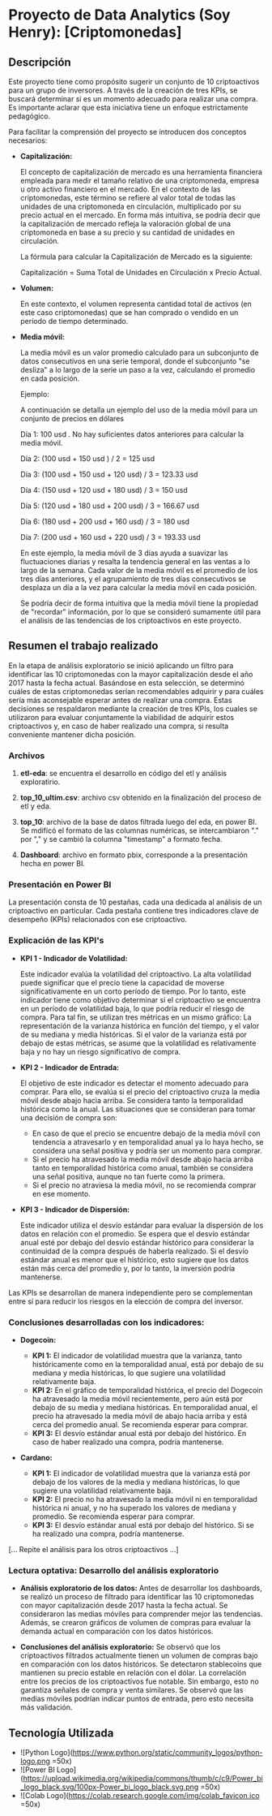 # Proyecto de Data Analytics (Soy Henry): [Criptomonedas]

## Descripción

Este proyecto tiene como propósito sugerir un conjunto de 10 criptoactivos para un grupo de inversores. A través de la creación de tres KPIs, se buscará determinar si es un momento adecuado para realizar una compra. Es importante aclarar que esta iniciativa tiene un enfoque estrictamente pedagógico.

Para facilitar la comprensión del proyecto se introducen dos conceptos necesarios:

- **Capitalización:**

  El concepto de capitalización de mercado es una herramienta financiera empleada para medir el tamaño relativo de una criptomoneda, empresa u otro activo financiero en el mercado. En el contexto de las criptomonedas, este término se refiere al valor total de todas las unidades de una criptomoneda en circulación, multiplicado por su precio actual en el mercado. En forma más intuitiva, se podría decir que la capitalización de mercado refleja la valoración global de una criptomoneda en base a su precio y su cantidad de unidades en circulación.

  La fórmula para calcular la Capitalización de Mercado es la siguiente:

  Capitalización = Suma Total de Unidades en Circulación x Precio Actual.

- **Volumen:**

  En este contexto, el volumen representa cantidad total de activos (en este caso criptomonedas) que se han comprado o vendido en un período de tiempo determinado.

- **Media móvil:**

  La media móvil es un valor promedio calculado para un subconjunto de datos consecutivos en una serie temporal, donde el subconjunto "se desliza" a lo largo de la serie un paso a la vez, calculando el promedio en cada posición.

  Ejemplo:

  A continuación se detalla un ejemplo del uso de la media móvil para un conjunto de precios en dólares

  Día 1: 100 usd . No hay suficientes datos anteriores para calcular la media móvil.

  Día 2: (100 usd + 150 usd ) / 2 = 125 usd

  Día 3: (100 usd + 150 usd + 120 usd) / 3 = 123.33 usd

  Día 4: (150 usd + 120 usd + 180 usd) / 3 = 150 usd

  Día 5: (120 usd + 180 usd + 200 usd) / 3 = 166.67 usd

  Día 6: (180 usd + 200 usd + 160 usd) / 3 = 180 usd

  Día 7: (200 usd + 160 usd + 220 usd) / 3 = 193.33 usd

  En este ejemplo, la media móvil de 3 días ayuda a suavizar las fluctuaciones diarias y resalta la tendencia general en las ventas a lo largo de la semana. Cada valor de la media móvil es el promedio de los tres días anteriores, y el agrupamiento de tres días consecutivos se desplaza un día a la vez para calcular la media móvil en cada posición. 

  Se podría decir de forma intuitiva que la media móvil tiene la propiedad de "recordar" información, por lo que se consideró sumamente útil para el análisis de las tendencias de los criptoactivos en este proyecto.

## Resumen el trabajo realizado

En la etapa de análisis exploratorio se inició aplicando un filtro para identificar las 10 criptomonedas con la mayor capitalización desde el año 2017 hasta la fecha actual. Basándose en esta selección, se determinó cuáles de estas criptomonedas serían recomendables adquirir y para cuáles sería más aconsejable esperar antes de realizar una compra. Estas decisiones se respaldaron mediante la creación de tres KPIs, los cuales se utilizaron para evaluar conjuntamente la viabilidad de adquirir estos criptoactivos y, en caso de haber realizado una compra, si resulta conveniente mantener dicha posición.

### Archivos

1. **etl-eda**: se encuentra el desarrollo en código del etl y análisis exploratirio.
   
3. **top_10_ultim.csv**: archivo csv obtenido en la finalización del proceso de etl y eda.
   
5. **top_10**: archivo de la base de datos filtrada luego del eda, en power BI. Se mdificó el formato de las columnas numéricas, se intercambiaron "." por "," y se cambió la columna "timestamp" a formato fecha.
   
7. **Dashboard**: archivo en formato pbix, corresponde a la presentación hecha en power BI.

### Presentación en Power BI

La presentación consta de 10 pestañas, cada una dedicada al análisis de un criptoactivo en particular. Cada pestaña contiene tres indicadores clave de desempeño (KPIs) relacionados con ese criptoactivo.

### Explicación de las KPI's

- **KPI 1 - Indicador de Volatilidad:** 

  Este indicador evalúa la volatilidad del criptoactivo. La alta volatilidad puede significar que el precio tiene la capacidad de moverse significativamente en un corto período de tiempo. Por lo tanto, este indicador tiene como objetivo determinar si el criptoactivo se encuentra en un período de volatilidad baja, lo que podría reducir el riesgo de compra. Para tal fin, se utilizan tres métricas en un mismo gráfico: La representación de la varianza histórica en función del tiempo, y el valor de su mediana y media históricas. Si el valor de la varianza está por debajo de estas métricas, se asume que la volatilidad es relativamente baja y no hay un riesgo significativo de compra.

- **KPI 2 - Indicador de Entrada:**

  El objetivo de este indicador es detectar el momento adecuado para comprar. Para ello, se evalúa si el precio del criptoactivo cruza la media móvil desde abajo hacia arriba. Se considera tanto la temporalidad histórica como la anual. Las situaciones que se consideran para tomar una decisión de compra son:

  - En caso de que el precio se encuentre debajo de la media móvil con tendencia a atravesarlo y en temporalidad anual ya lo haya hecho, se considera una señal positiva y podría ser un momento para comprar.
  - Si el precio ha atravesado la media móvil desde abajo hacia arriba tanto en temporalidad histórica como anual, también se considera una señal positiva, aunque no tan fuerte como la primera. 
  - Si el precio no atraviesa la media móvil, no se recomienda comprar en ese momento.

- **KPI 3 - Indicador de Dispersión:**

  Este indicador utiliza el desvío estándar para evaluar la dispersión de los datos en relación con el promedio. Se espera que el desvío estándar anual esté por debajo del desvío estándar histórico para considerar la continuidad de la compra después de haberla realizado. Si el desvío estándar anual es menor que el histórico, esto sugiere que los datos están más cerca del promedio y, por lo tanto, la inversión podría mantenerse.

Las KPIs se desarrollan de manera independiente pero se complementan entre sí para reducir los riesgos en la elección de compra del inversor.

### Conclusiones desarrolladas con los indicadores:

- **Dogecoin:**

  - **KPI 1:** El indicador de volatilidad muestra que la varianza, tanto históricamente como en la temporalidad anual, está por debajo de su mediana y media históricas, lo que sugiere una volatilidad relativamente baja. 
  - **KPI 2:** En el gráfico de temporalidad histórica, el precio del Dogecoin ha atravesado la media móvil recientemente, pero aún está por debajo de su media y mediana históricas. En temporalidad anual, el precio ha atravesado la media móvil de abajo hacia arriba y está cerca del promedio anual. Se recomienda esperar para comprar.
  - **KPI 3:** El desvío estándar anual está por debajo del histórico. En caso de haber realizado una compra, podría mantenerse.

- **Cardano:**

  - **KPI 1:** El indicador de volatilidad muestra que la varianza está por debajo de los valores de la media y mediana históricas, lo que sugiere una volatilidad relativamente baja.
  - **KPI 2:** El precio no ha atravesado la media móvil ni en temporalidad histórica ni anual, y no ha superado los valores de mediana y promedio. Se recomienda esperar para comprar.
  - **KPI 3:** El desvío estándar anual está por debajo del histórico. Si se ha realizado una compra, podría mantenerse.

[... Repite el análisis para los otros criptoactivos ...]

### Lectura optativa: Desarrollo del análisis exploratorio

- **Análisis exploratorio de los datos:** Antes de desarrollar los dashboards, se realizó un proceso de filtrado para identificar las 10 criptomonedas con mayor capitalización desde 2017 hasta la fecha actual. Se consideraron las medias móviles para comprender mejor las tendencias. Además, se crearon gráficos de volumen de compras para evaluar la demanda actual en comparación con los datos históricos.

- **Conclusiones del análisis exploratorio:** Se observó que los criptoactivos filtrados actualmente tienen un volumen de compras bajo en comparación con los datos históricos. Se detectaron stablecoins que mantienen su precio estable en relación con el dólar. La correlación entre los precios de los criptoactivos fue notable. Sin embargo, esto no garantiza señales de compra y venta similares. Se observó que las medias móviles podrían indicar puntos de entrada, pero esto necesita más validación.

## Tecnología Utilizada

- ![Python Logo](https://www.python.org/static/community_logos/python-logo.png =50x)
- ![Power BI Logo](https://upload.wikimedia.org/wikipedia/commons/thumb/c/c9/Power_bi_logo_black.svg/100px-Power_bi_logo_black.svg.png =50x)
- ![Colab Logo](https://colab.research.google.com/img/colab_favicon.ico =50x)

